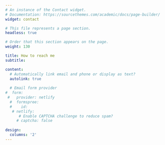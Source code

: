 ```yaml
---
# An instance of the Contact widget.
# Documentation: https://sourcethemes.com/academic/docs/page-builder/
widget: contact

# This file represents a page section.
headless: true

# Order that this section appears on the page.
weight: 130

title: How to reach me
subtitle:

content:
  # Automatically link email and phone or display as text?
  autolink: true
  
  # Email form provider
#  form:
 #   provider: netlify
  #  formspree:
  #    id:
   # netlify:
      # Enable CAPTCHA challenge to reduce spam?
     # captcha: false
  
design:
  columns: '2'
---
```

